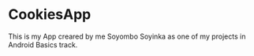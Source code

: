 # CookiesApp
This is my App creared by me Soyombo Soyinka as one of my projects in Android Basics track.


